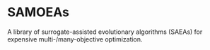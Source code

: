 # SAMOEAs

A library of surrogate-assisted evolutionary algorithms (SAEAs) for expensive multi-/many-objective optimization.
